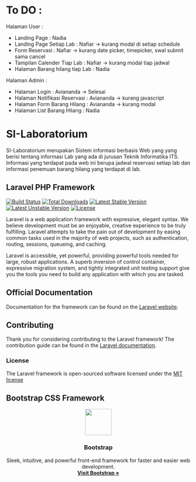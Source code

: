 # To DO :

Halaman User :
* Landing Page : Nadia
* Landing Page Setiap Lab : Nafiar -> kurang modal di setiap schedule
* Form Reservasi : Nafiar -> kurang date picker, timepicker, swal submit sama cancel
* Tampilan Calender Tiap Lab : Nafiar -> kurang modal tiap jadwal
* Halaman Barang hilang tiap Lab : Nadia

Halaman Admin :
* Halaman Login : Aviananda -> Selesai
* Halaman Notifikasi Reservasi : Aviananda -> kurang javascript
* Halaman Form Barang Hilang : Aviananda -> kurang modal
* Halaman List Barang Hilang : Nadia 

# SI-Laboratorium

SI-Laboratorium merupakan Sistem informasi berbasis Web yang yang berisi tentang informasi Lab yang ada di jurusan Teknik Informatika ITS. Informasi yang terdapat pada web ini berupa jadwal reservasi setiap lab dan informasi penemuan barang hilang yang terdapat di lab.

## Laravel PHP Framework

[![Build Status](https://travis-ci.org/laravel/framework.svg)](https://travis-ci.org/laravel/framework)
[![Total Downloads](https://poser.pugx.org/laravel/framework/downloads.svg)](https://packagist.org/packages/laravel/framework)
[![Latest Stable Version](https://poser.pugx.org/laravel/framework/v/stable.svg)](https://packagist.org/packages/laravel/framework)
[![Latest Unstable Version](https://poser.pugx.org/laravel/framework/v/unstable.svg)](https://packagist.org/packages/laravel/framework)
[![License](https://poser.pugx.org/laravel/framework/license.svg)](https://packagist.org/packages/laravel/framework)

Laravel is a web application framework with expressive, elegant syntax. We believe development must be an enjoyable, creative experience to be truly fulfilling. Laravel attempts to take the pain out of development by easing common tasks used in the majority of web projects, such as authentication, routing, sessions, queueing, and caching.

Laravel is accessible, yet powerful, providing powerful tools needed for large, robust applications. A superb inversion of control container, expressive migration system, and tightly integrated unit testing support give you the tools you need to build any application with which you are tasked.

## Official Documentation

Documentation for the framework can be found on the [Laravel website](http://laravel.com/docs).

## Contributing

Thank you for considering contributing to the Laravel framework! The contribution guide can be found in the [Laravel documentation](http://laravel.com/docs/contributions).

### License

The Laravel framework is open-sourced software licensed under the [MIT license](http://opensource.org/licenses/MIT)

## Bootstrap CSS Framework

<p align="center">
  <a href="https://v4-alpha.getbootstrap.com">
    <img src="http://v4-alpha.getbootstrap.com/assets/brand/bootstrap-solid.svg" width=72 height=72>
  </a>

  <h3 align="center">Bootstrap</h3>

  <p align="center">
    Sleek, intuitive, and powerful front-end framework for faster and easier web development.
    <br>
    <a href="https://v4-alpha.getbootstrap.com"><strong>Visit Bootstrap &raquo;</strong></a>
  </p>
</p>
